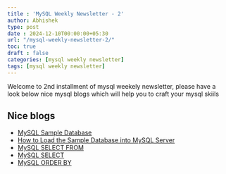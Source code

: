```yaml
---
title : 'MySQL Weekly Newsletter - 2'
author: Abhishek
type: post
date : 2024-12-10T00:00:00+05:30
url: "/mysql-weekly-newsletter-2/"
toc: true
draft : false
categories: [mysql weekly newsletter]
tags: [mysql weekly newsletter]
---
```


Welcome to 2nd installment of mysql weekely newsletter, please have a look below nice mysql blogs which will
help you to craft your mysql skiils

## Nice blogs


* [MySQL Sample Database](https://www.mysqltutorial.org/getting-started-with-mysql/mysql-sample-database/)
* [How to Load the Sample Database into MySQL Server](https://www.mysqltutorial.org/getting-started-with-mysql/how-to-load-sample-database-into-mysql-database-server/)
* [MySQL SELECT FROM](https://www.mysqltutorial.org/mysql-basics/mysql-select-from/)
* [MySQL SELECT](https://www.mysqltutorial.org/mysql-basics/mysql-select/)
* [MySQL ORDER BY](https://www.mysqltutorial.org/mysql-basics/mysql-order-by/)

